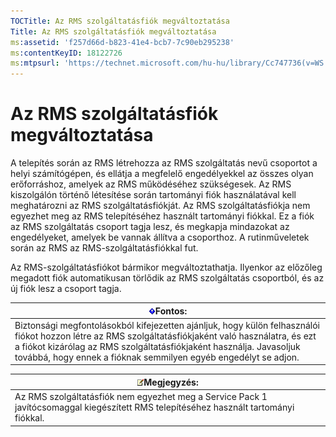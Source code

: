 ```yaml
---
TOCTitle: Az RMS szolgáltatásfiók megváltoztatása
Title: Az RMS szolgáltatásfiók megváltoztatása
ms:assetid: 'f257d66d-b823-41e4-bcb7-7c90eb295238'
ms:contentKeyID: 18122726
ms:mtpsurl: 'https://technet.microsoft.com/hu-hu/library/Cc747736(v=WS.10)'
---
```


Az RMS szolgáltatásfiók megváltoztatása
=======================================

A telepítés során az RMS létrehozza az RMS szolgáltatás nevű csoportot a helyi számítógépen, és ellátja a megfelelő engedélyekkel az összes olyan erőforráshoz, amelyek az RMS működéséhez szükségesek. Az RMS kiszolgálón történő létesítése során tartományi fiók használatával kell meghatározni az RMS szolgáltatásfiókját. Az RMS szolgáltatásfiókja nem egyezhet meg az RMS telepítéséhez használt tartományi fiókkal. Ez a fiók az RMS szolgáltatás csoport tagja lesz, és megkapja mindazokat az engedélyeket, amelyek be vannak állítva a csoporthoz. A rutinműveletek során az RMS az RMS-szolgáltatásfiókkal fut.

Az RMS-szolgáltatásfiókot bármikor megváltoztathatja. Ilyenkor az előzőleg megadott fiók automatikusan törlődik az RMS szolgáltatás csoportból, és az új fiók lesz a csoport tagja.

| ![](images/Cc747736.Important(WS.10).gif)Fontos:                                                                                                                                                                                                                  |
|------------------------------------------------------------------------------------------------------------------------------------------------------------------------------------------------------------------------------------------------------------------------------------------------|
| Biztonsági megfontolásokból kifejezetten ajánljuk, hogy külön felhasználói fiókot hozzon létre az RMS szolgáltatásfiókjaként való használatra, és ezt a fiókot kizárólag az RMS szolgáltatásfiókjaként használja. Javasoljuk továbbá, hogy ennek a fióknak semmilyen egyéb engedélyt se adjon. |

| ![](images/Cc747736.note(WS.10).gif)Megjegyzés:                                                          |
|---------------------------------------------------------------------------------------------------------------------------------------|
| Az RMS szolgáltatásfiók nem egyezhet meg a Service Pack 1 javítócsomaggal kiegészített RMS telepítéséhez használt tartományi fiókkal. |
